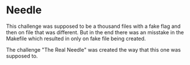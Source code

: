 # Needle

This challenge was supposed to be a thousand files with a fake flag and then on file that was different. But in the end there was an misstake in the Makefile which resulted in only on fake file being created.

The challenge "The Real Needle" was created the way that this one was supposed to.